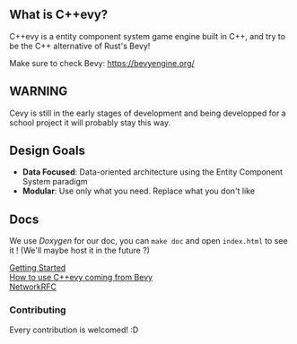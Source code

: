## What is C++evy?

C++evy is a entity component system game engine built in C++, and try to be the C++ alternative of Rust's Bevy!

Make sure to check Bevy: https://bevyengine.org/

## WARNING

Cevy is still in the early stages of development and being developped for a school project it will probably stay this way.

## Design Goals

* **Data Focused**: Data-oriented architecture using the Entity Component System paradigm
* **Modular**: Use only what you need. Replace what you don't like

## Docs

We use *Doxygen* for our doc, you can `make doc` and open `index.html` to see it ! (We'll maybe host it in the future ?)

[Getting Started](./docs/Getting%20Started.md)  
[How to use C++evy coming from Bevy](./docs/compare.md)  
[NetworkRFC](./docs/NetworkRFC.md)  

### Contributing

Every contribution is welcomed! :D
